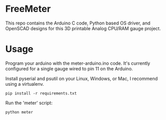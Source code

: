 
# FreeMeter

This repo contains the Arduino C code, Python based OS driver, and OpenSCAD designs for this 3D printable Analog CPU/RAM gauge project.

# Usage

Program your arduino with the meter-arduino.ino code. It's currently configured for a single gauge wired to pin 11 on the Arduino.

Install pyserial and psutil on your Linux, Windows, or Mac, I recommend using a virtualenv.

    pip install -r requirements.txt

Run the 'meter' script:

    python meter
